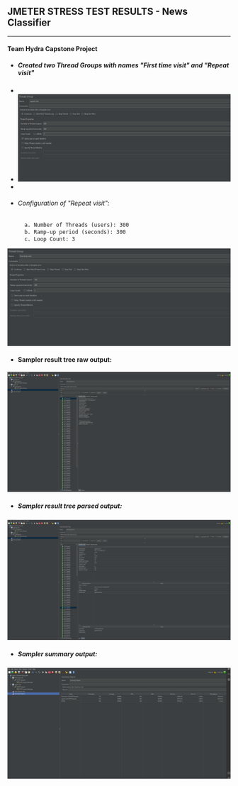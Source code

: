 ## JMETER STRESS TEST RESULTS - News Classifier
___

#### Team Hydra Capstone Project



- ##### Created two Thread Groups with names "First time visit" and "Repeat visit"
- 
- ![alt text](https://github.com/ameersohail0/news-classification-hydra/blob/dcb0f19e539db810109701e0f0f9431d5d616f03/JMeter_results/JMeter_Repeat_visit_Group.PNG "Repeat visit") 
- 
- ###### Configuration of "Repeat visit":
        a. Number of Threads (users): 300
        b. Ramp-up period (seconds): 300
        c. Loop Count: 3

![alt text](https://github.com/ameersohail0/news-classification-hydra/blob/dcb0f19e539db810109701e0f0f9431d5d616f03/JMeter_results/JMeter_First_time_visit_Group.PNG "Repeat visit") 


- #### Sampler result tree raw output:

![alt text](https://github.com/ameersohail0/news-classification-hydra/blob/dcb0f19e539db810109701e0f0f9431d5d616f03/JMeter_results/JMeter_sampler_tree_result_raw.PNG "Sampler result tree raw ouput") 

- ##### Sampler result tree parsed output:

![alt text](https://github.com/ameersohail0/news-classification-hydra/blob/dcb0f19e539db810109701e0f0f9431d5d616f03/JMeter_results/JMeter_sampler_tree_result_parsed.PNG "Sampler result tree parsed ouput") 

- ##### Sampler summary output:
![alt text](https://github.com/ameersohail0/news-classification-hydra/blob/dcb0f19e539db810109701e0f0f9431d5d616f03/JMeter_results/JMeter_sampler_summary.PNG "Sampler summary output")
